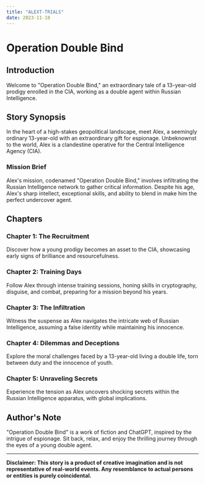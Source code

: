 ```yaml
---
title: "ALEXT-TRIALS"
date: 2023-11-18
---
```


# Operation Double Bind

## Introduction

Welcome to "Operation Double Bind," an extraordinary tale of a 13-year-old prodigy enrolled in the CIA, working as a double agent within Russian Intelligence.

## Story Synopsis

In the heart of a high-stakes geopolitical landscape, meet Alex, a seemingly ordinary 13-year-old with an extraordinary gift for espionage. Unbeknownst to the world, Alex is a clandestine operative for the Central Intelligence Agency (CIA).

### Mission Brief

Alex's mission, codenamed "Operation Double Bind," involves infiltrating the Russian Intelligence network to gather critical information. Despite his age, Alex's sharp intellect, exceptional skills, and ability to blend in make him the perfect undercover agent.

## Chapters

### Chapter 1: The Recruitment

Discover how a young prodigy becomes an asset to the CIA, showcasing early signs of brilliance and resourcefulness.

### Chapter 2: Training Days

Follow Alex through intense training sessions, honing skills in cryptography, disguise, and combat, preparing for a mission beyond his years.

### Chapter 3: The Infiltration

Witness the suspense as Alex navigates the intricate web of Russian Intelligence, assuming a false identity while maintaining his innocence.

### Chapter 4: Dilemmas and Deceptions

Explore the moral challenges faced by a 13-year-old living a double life, torn between duty and the innocence of youth.

### Chapter 5: Unraveling Secrets

Experience the tension as Alex uncovers shocking secrets within the Russian Intelligence apparatus, with global implications.

## Author's Note

"Operation Double Bind" is a work of fiction and ChatGPT, inspired by the intrigue of espionage. Sit back, relax, and enjoy the thrilling journey through the eyes of a young double agent.

---

**Disclaimer: This story is a product of creative imagination and is not representative of real-world events. Any resemblance to actual persons or entities is purely coincidental.**


